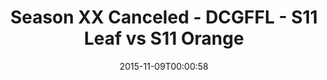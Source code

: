 ---
title: Season XX Canceled - DCGFFL - S11 Leaf vs S11 Orange
teams-score:
- team: _teams/s11-leaf.md
  score: 0
- team: _teams/s11-orange.md
  score: 0
mvp: ''
game-ball: ''
season: 11
week: 0
date: '2015-11-09T00:00:58'
pageid: season-11-playoffs-november-8-2015-925-vs-929
---